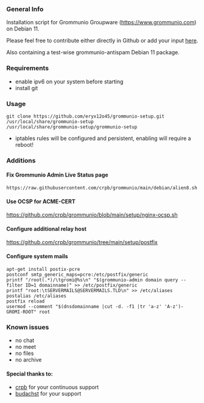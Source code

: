 ### General Info
Installation script for Grommunio Groupware (https://www.grommunio.com) on Debian 11.

Please feel free to contribute either directly in Github or add your input [here](https://community.grommunio.com/d/447-debian-11-clean-install-script).

Also containing a test-wise grommunio-antispam Debian 11 package.

### Requirements
* enable ipv6 on your system before starting
* install git

### Usage
```
git clone https://github.com/eryx12o45/grommunio-setup.git /usr/local/share/grommunio-setup
/usr/local/share/grommunio-setup/grommunio-setup
```

* iptables rules will be configured and persistent, enabling will require a reboot!

### Additions
#### Fix Grommunio Admin Live Status page
```
https://raw.githubusercontent.com/crpb/grommunio/main/debian/alien8.sh
```

#### Use OCSP for ACME-CERT
https://github.com/crpb/grommunio/blob/main/setup/nginx-ocsp.sh

#### Configure additional relay host
https://github.com/crpb/grommunio/tree/main/setup/postfix

#### Configure system mails
```
apt-get install postix-pcre
postconf smtp_generic_maps=pcre:/etc/postfix/generic
printf "/root(.*)/\tgromi@%s\n" "$(grommunio-admin domain query --filter ID=1 domainname)" >> /etc/postfix/generic
printf "root:\tSERVERMAILS@SERVERMAILS.TLD\n" >> /etc/aliases
postalias /etc/aliases
postfix reload
usermod --comment "$(dnsdomainname |cut -d. -f1 |tr 'a-z' 'A-z')-GROMI-ROOT" root
```

### Known issues
* no chat
* no meet
* no files
* no archive

#### Special thanks to:
* [crpb](https://github.com/crpb) for your continuous support
* [budachst](https://github.com/budachst) for your support
